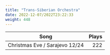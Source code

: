 ```yaml
---
title: "Trans-Siberian Orchestra"
date: 2022-12-07/2022T23:22:33
weight: 448
---
```




 Song | Plays 
----- | -----:
Christmas Eve / Sarajevo 12/24 | 222
